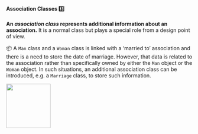 <link rel="stylesheet" href="{{baseUrl}}/css/textbook.css">

<div class="website-content">

<div id="title">

#### Association Classes :three:

</div>

<div id="body">

**An _association class_ represents additional information about an association.** It is a normal class but plays a special role from a design point of view.
 
<tip-box> 

:package: A `Man` class and a `Woman` class is linked with a ‘married to’ association and there is a need to store the date of marriage. However, that data is related to the association rather than specifically owned by either the `Man` object or the `Woman` object. In such situations, an additional association class can be introduced, e.g. a `Marriage` class, to store such information. 

<img src="{{baseUrl}}/oopDesign/associations/associationClasses/images/manWoman.png" height="120" />

</tip-box>

<dynamic-panel src="../../../uml/classDiagrams/associationClasses/what/full.md" header=":mortar_board: UML → Class Diagrams → Association Classes"/><p/>


</div>

<div id="extras">
</div>

</div>
